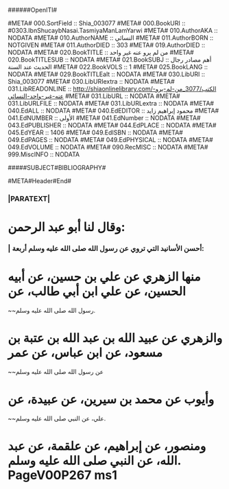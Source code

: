 ﻿######OpenITI#


#META# 000.SortField	:: Shia_003077
#META# 000.BookURI	:: #0303.IbnShucaybNasai.TasmiyaManLamYarwi
#META# 010.AuthorAKA	:: NODATA
#META# 010.AuthorNAME	:: النسائي
#META# 011.AuthorBORN	:: NOTGIVEN
#META# 011.AuthorDIED	:: 303
#META# 019.AuthorDIED	:: NODATA
#META# 020.BookTITLE	:: من لم يرو عنه غير واحد
#META# 020.BookTITLESUB	:: NODATA
#META# 021.BookSUBJ	:: أهم مصادر رجال الحديث عند السنة
#META# 022.BookVOLS	:: 1
#META# 025.BookLANG	:: NODATA
#META# 029.BookTITLEalt	:: NODATA
#META# 030.LibURI	:: Shia_003077
#META# 030.LibURIextra	:: NODATA
#META# 031.LibREADONLINE	:: http://shiaonlinelibrary.com/الكتب/3077_من-لم-يرو-عنه-غير-واحد-النسائي
#META# 031.LibURL	:: NODATA
#META# 031.LibURLFILE	:: NODATA
#META# 031.LibURLextra	:: NODATA
#META# 040.EdALL	:: NODATA
#META# 040.EdEDITOR	:: محمود إبراهيم زايد
#META# 041.EdNUMBER	:: الأولى
#META# 041.EdNumber	:: NODATA
#META# 043.EdPUBLISHER	:: NODATA
#META# 044.EdPLACE	:: NODATA
#META# 045.EdYEAR	:: 1406
#META# 049.EdISBN	:: NODATA
#META# 049.EdPAGES	:: NODATA
#META# 049.EdPHYSICAL	:: NODATA
#META# 049.EdVOLUME	:: NODATA
#META# 090.RecMISC	:: NODATA
#META# 999.MiscINFO	:: NODATA



#####SUBJECT#BIBLIOGRAPHY#

#META#Header#End#

### |PARATEXT|
# وقال لنا أبو عبد الرحمن:
### | أحسن الأسانيد التي تروي عن رسول الله صلى الله عليه وسلم أربعة:
# منها الزهري عن علي بن حسين، عن أبيه الحسين، عن علي ابن أبي طالب، عن
~~رسول الله صلى الله عليه وسلم.
# والزهري عن عبيد الله بن عبد الله بن عتبة بن مسعود، عن ابن عباس، عن عمر
~~عن رسول الله صلى الله عليه وسلم
# وأيوب عن محمد بن سيرين، عن عبيدة، عن
~~علي، عن النبي صلى الله عليه وسلم.
# ومنصور، عن إبراهيم، عن علقمة، عن عبد الله، عن النبي صلى الله عليه وسلم. PageV00P267 ms1